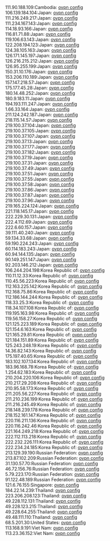 111.90.188.109:Cambodia: [ovpn config](vpn/111_90_188_109.ovpn)  
106.139.184.104:Japan: [ovpn config](vpn/106_139_184_104.ovpn)  
111.216.249.217:Japan: [ovpn config](vpn/111_216_249_217.ovpn)  
111.234.167.143:Japan: [ovpn config](vpn/111_234_167_143.ovpn)  
114.18.93.166:Japan: [ovpn config](vpn/114_18_93_166.ovpn)  
116.81.71.88:Japan: [ovpn config](vpn/116_81_71_88.ovpn)  
119.106.63.143:Japan: [ovpn config](vpn/119_106_63_143.ovpn)  
122.208.194.123:Japan: [ovpn config](vpn/122_208_194_123.ovpn)  
124.38.105.163:Japan: [ovpn config](vpn/124_38_105_163.ovpn)  
126.171.145.197:Japan: [ovpn config](vpn/126_171_145_197.ovpn)  
126.216.215.212:Japan: [ovpn config](vpn/126_216_215_212.ovpn)  
126.95.255.199:Japan: [ovpn config](vpn/126_95_255_199.ovpn)  
150.31.10.176:Japan: [ovpn config](vpn/150_31_10_176.ovpn)  
153.206.110.189:Japan: [ovpn config](vpn/153_206_110_189.ovpn)  
157.147.218.57:Japan: [ovpn config](vpn/157_147_218_57.ovpn)  
175.177.45.28:Japan: [ovpn config](vpn/175_177_45_28.ovpn)  
180.14.48.252:Japan: [ovpn config](vpn/180_14_48_252.ovpn)  
180.9.183.11:Japan: [ovpn config](vpn/180_9_183_11.ovpn)  
194.193.111.247:Japan: [ovpn config](vpn/194_193_111_247.ovpn)  
1.66.33.164:Japan: [ovpn config](vpn/1_66_33_164.ovpn)  
211.124.242.187:Japan: [ovpn config](vpn/211_124_242_187.ovpn)  
218.115.14.57:Japan: [ovpn config](vpn/218_115_14_57.ovpn)  
219.100.37.104:Japan: [ovpn config](vpn/219_100_37_104.ovpn)  
219.100.37.105:Japan: [ovpn config](vpn/219_100_37_105.ovpn)  
219.100.37.107:Japan: [ovpn config](vpn/219_100_37_107.ovpn)  
219.100.37.13:Japan: [ovpn config](vpn/219_100_37_13.ovpn)  
219.100.37.177:Japan: [ovpn config](vpn/219_100_37_177.ovpn)  
219.100.37.182:Japan: [ovpn config](vpn/219_100_37_182.ovpn)  
219.100.37.19:Japan: [ovpn config](vpn/219_100_37_19.ovpn)  
219.100.37.31:Japan: [ovpn config](vpn/219_100_37_31.ovpn)  
219.100.37.49:Japan: [ovpn config](vpn/219_100_37_49.ovpn)  
219.100.37.51:Japan: [ovpn config](vpn/219_100_37_51.ovpn)  
219.100.37.55:Japan: [ovpn config](vpn/219_100_37_55.ovpn)  
219.100.37.58:Japan: [ovpn config](vpn/219_100_37_58.ovpn)  
219.100.37.86:Japan: [ovpn config](vpn/219_100_37_86.ovpn)  
219.100.37.87:Japan: [ovpn config](vpn/219_100_37_87.ovpn)  
219.100.37.96:Japan: [ovpn config](vpn/219_100_37_96.ovpn)  
219.165.224.124:Japan: [ovpn config](vpn/219_165_224_124.ovpn)  
221.118.145.17:Japan: [ovpn config](vpn/221_118_145_17.ovpn)  
222.229.30.131:Japan: [ovpn config](vpn/222_229_30_131.ovpn)  
222.4.112.69:Japan: [ovpn config](vpn/222_4_112_69.ovpn)  
222.6.60.157:Japan: [ovpn config](vpn/222_6_60_157.ovpn)  
39.111.40.240:Japan: [ovpn config](vpn/39_111_40_240.ovpn)  
59.134.33.68:Japan: [ovpn config](vpn/59_134_33_68.ovpn)  
59.190.224.243:Japan: [ovpn config](vpn/59_190_224_243.ovpn)  
60.114.183.243:Japan: [ovpn config](vpn/60_114_183_243.ovpn)  
60.94.144.135:Japan: [ovpn config](vpn/60_94_144_135.ovpn)  
90.149.251.147:Japan: [ovpn config](vpn/90_149_251_147.ovpn)  
92.203.146.212:Japan: [ovpn config](vpn/92_203_146_212.ovpn)  
106.244.204.198:Korea Republic of: [ovpn config](vpn/106_244_204_198.ovpn)  
110.11.12.33:Korea Republic of: [ovpn config](vpn/110_11_12_33.ovpn)  
110.45.56.223:Korea Republic of: [ovpn config](vpn/110_45_56_223.ovpn)  
112.163.225.142:Korea Republic of: [ovpn config](vpn/112_163_225_142.ovpn)  
112.168.75.86:Korea Republic of: [ovpn config](vpn/112_168_75_86.ovpn)  
112.186.144.244:Korea Republic of: [ovpn config](vpn/112_186_144_244.ovpn)  
118.33.25.3:Korea Republic of: [ovpn config](vpn/118_33_25_3.ovpn)  
118.34.107.108:Korea Republic of: [ovpn config](vpn/118_34_107_108.ovpn)  
119.195.163.98:Korea Republic of: [ovpn config](vpn/119_195_163_98.ovpn)  
119.56.158.27:Korea Republic of: [ovpn config](vpn/119_56_158_27.ovpn)  
121.125.223.189:Korea Republic of: [ovpn config](vpn/121_125_223_189.ovpn)  
121.154.6.163:Korea Republic of: [ovpn config](vpn/121_154_6_163.ovpn)  
121.165.29.81:Korea Republic of: [ovpn config](vpn/121_165_29_81.ovpn)  
121.184.151.89:Korea Republic of: [ovpn config](vpn/121_184_151_89.ovpn)  
125.243.248.19:Korea Republic of: [ovpn config](vpn/125_243_248_19.ovpn)  
14.36.82.143:Korea Republic of: [ovpn config](vpn/14_36_82_143.ovpn)  
175.197.40.65:Korea Republic of: [ovpn config](vpn/175_197_40_65.ovpn)  
183.102.107.134:Korea Republic of: [ovpn config](vpn/183_102_107_134.ovpn)  
183.96.168.78:Korea Republic of: [ovpn config](vpn/183_96_168_78.ovpn)  
1.254.62.183:Korea Republic of: [ovpn config](vpn/1_254_62_183.ovpn)  
210.204.220.106:Korea Republic of: [ovpn config](vpn/210_204_220_106.ovpn)  
210.217.29.208:Korea Republic of: [ovpn config](vpn/210_217_29_208.ovpn)  
210.95.58.173:Korea Republic of: [ovpn config](vpn/210_95_58_173.ovpn)  
211.205.56.227:Korea Republic of: [ovpn config](vpn/211_205_56_227.ovpn)  
211.210.236.199:Korea Republic of: [ovpn config](vpn/211_210_236_199.ovpn)  
211.216.245.49:Korea Republic of: [ovpn config](vpn/211_216_245_49.ovpn)  
218.148.239.178:Korea Republic of: [ovpn config](vpn/218_148_239_178.ovpn)  
218.152.161.147:Korea Republic of: [ovpn config](vpn/218_152_161_147.ovpn)  
220.116.211.136:Korea Republic of: [ovpn config](vpn/220_116_211_136.ovpn)  
220.116.242.46:Korea Republic of: [ovpn config](vpn/220_116_242_46.ovpn)  
221.164.249.218:Korea Republic of: [ovpn config](vpn/221_164_249_218.ovpn)  
222.112.113.218:Korea Republic of: [ovpn config](vpn/222_112_113_218.ovpn)  
222.232.226.111:Korea Republic of: [ovpn config](vpn/222_232_226_111.ovpn)  
222.234.24.185:Korea Republic of: [ovpn config](vpn/222_234_24_185.ovpn)  
213.129.39.190:Russian Federation: [ovpn config](vpn/213_129_39_190.ovpn)  
213.87.102.209:Russian Federation: [ovpn config](vpn/213_87_102_209.ovpn)  
31.130.57.70:Russian Federation: [ovpn config](vpn/31_130_57_70.ovpn)  
46.72.156.76:Russian Federation: [ovpn config](vpn/46_72_156_76.ovpn)  
5.79.223.170:Russian Federation: [ovpn config](vpn/5_79_223_170.ovpn)  
91.122.48.189:Russian Federation: [ovpn config](vpn/91_122_48_189.ovpn)  
121.6.76.155:Singapore: [ovpn config](vpn/121_6_76_155.ovpn)  
184.22.14.239:Thailand: [ovpn config](vpn/184_22_14_239.ovpn)  
223.206.208.123:Thailand: [ovpn config](vpn/223_206_208_123.ovpn)  
49.228.112.131:Thailand: [ovpn config](vpn/49_228_112_131.ovpn)  
49.228.123.215:Thailand: [ovpn config](vpn/49_228_123_215.ovpn)  
49.228.64.255:Thailand: [ovpn config](vpn/49_228_64_255.ovpn)  
49.48.111.110:Thailand: [ovpn config](vpn/49_48_111_110.ovpn)  
68.5.201.30:United States: [ovpn config](vpn/68_5_201_30.ovpn)  
113.168.9.191:Viet Nam: [ovpn config](vpn/113_168_9_191.ovpn)  
113.23.36.152:Viet Nam: [ovpn config](vpn/113_23_36_152.ovpn)  
